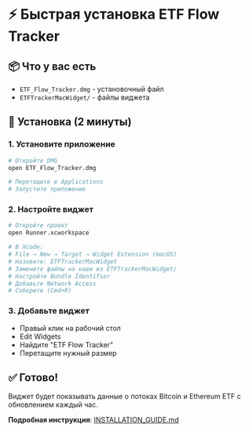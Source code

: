 # ⚡ Быстрая установка ETF Flow Tracker

## 📦 Что у вас есть

- `ETF_Flow_Tracker.dmg` - установочный файл
- `ETFTrackerMacWidget/` - файлы виджета

## 🚀 Установка (2 минуты)

### 1. Установите приложение

```bash
# Откройте DMG
open ETF_Flow_Tracker.dmg

# Перетащите в Applications
# Запустите приложение
```

### 2. Настройте виджет

```bash
# Откройте проект
open Runner.xcworkspace

# В Xcode:
# File → New → Target → Widget Extension (macOS)
# Назовите: ETFTrackerMacWidget
# Замените файлы на наши из ETFTrackerMacWidget/
# Настройте Bundle Identifier
# Добавьте Network Access
# Соберите (Cmd+R)
```

### 3. Добавьте виджет

- Правый клик на рабочий стол
- Edit Widgets
- Найдите "ETF Flow Tracker"
- Перетащите нужный размер

## ✅ Готово!

Виджет будет показывать данные о потоках Bitcoin и Ethereum ETF с обновлением каждый час.

**Подробная инструкция**: [INSTALLATION_GUIDE.md](INSTALLATION_GUIDE.md)
